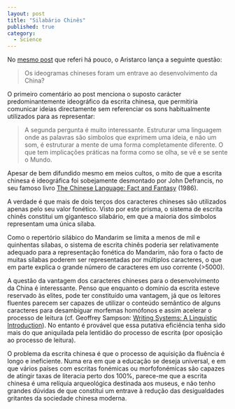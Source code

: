 ```yaml
---
layout: post
title: "Silabário Chinês"
published: true
category:
  - Science
---
```


No [mesmo post] que referi há pouco, o Aristarco lança a seguinte
questão:

> Os ideogramas chineses foram um entrave ao desenvolvimento da China?

O primeiro comentário ao post menciona o suposto carácter
predominantemente ideográfico da escrita chinesa, que permitiria
comunicar ideias directamente sem referenciar os sons habitualmente
utilizados para as representar:

> A segunda pergunta é muito interessante. Estruturar uma linguagem onde
> as palavras são simbolos que exprimem uma ideia, e não um som, é
> estruturar a mente de uma forma completamente diferente. O que tem
> implicações práticas na forma como se olha, se vê e se sente o Mundo.

Apesar de bem difundido mesmo em meios cultos, o mito de que a escrita
chinesa é ideográfica foi sobejamente desmontado por John Defrancis, no
seu famoso livro [The Chinese Language: Fact and Fantasy] (1986).

A verdade é que mais de dois terços dos caracteres chineses são
utilizados apenas pelo seu valor fonético. Visto por este prisma, o
sistema de escrita chinês constitui um gigantesco silabário, em que a
maioria dos símbolos representam uma única sílaba.

Como o repertório silábico do Mandarim se limita a menos de mil e
quinhentas sílabas, o sistema de escrita chinês poderia ser
relativamente adequado para a representação fonética do Mandarim, não
fora o facto de muitas sílabas poderem ser representadas por múltiplos
caracteres, o que em parte explica o grande número de caracteres em uso
corrente (&gt;5000).

A questão da vantagem dos caracteres chineses para o desenvolvimento da
China é interessante. Penso que enquanto o domínio da escrita esteve
reservado às elites, pode ter constituído uma vantagem, já que os
leitores fluentes parecem ser capazes de utilizar o conteúdo semântico
de alguns caracteres para desambiguar morfemas homófonos e assim
acelerar o processo de leitura (cf. Geoffrey Sampson: [Writing Systems:
A Linguistic Introduction]). No entanto é provável que essa putativa
eficiência tenha sido mais do que aniquilada pela lentidão do processo
de escrita (por oposição ao processo de leitura).

O problema da escrita chinesa é que o processo de aquisição da fluência
é longo e ineficiente. Numa era em que a educação se deseja universal, e
em que vários países com escritas fonémicas ou morfofonémicas são
capazes de atingir taxas de literacia perto dos 100%, parece-me que a
escrita chinesa é uma relíquia arqueológica destinada aos museus, e não
tenho grandes dúvidas de que constitui um entrave à redução das
desigualdades gritantes da sociedade chinesa moderna.        

  [mesmo post]: http://fisicoslx.blogspot.com/2005/01/linguagens.html
    "F�sicosLX: Linguagens"
  [The Chinese Language: Fact and Fantasy]: http://www.amazon.com/exec/obidos/tg/detail/-/0824810686/002-0782693-7876037
  [Writing Systems: A Linguistic Introduction]: http://www.amazon.com/exec/obidos/ASIN/0804717567/002-0782693-7876037
